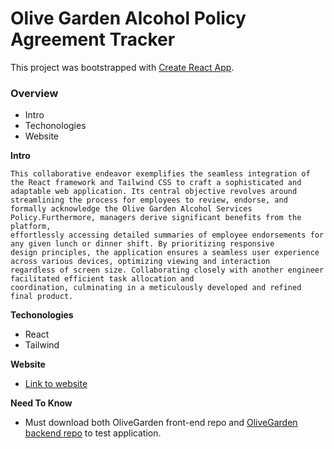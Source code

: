 # Olive Garden Alcohol Policy Agreement Tracker

This project was bootstrapped with [Create React App](https://github.com/facebook/create-react-app).

### Overview

- Intro
- Techonologies
- Website

**Intro**

    This collaborative endeavor exemplifies the seamless integration of the React framework and Tailwind CSS to craft a sophisticated and
    adaptable web application. Its central objective revolves around streamlining the process for employees to review, endorse, and
    formally acknowledge the Olive Garden Alcohol Services Policy.Furthermore, managers derive significant benefits from the platform,
    effortlessly accessing detailed summaries of employee endorsements for any given lunch or dinner shift. By prioritizing responsive
    design principles, the application ensures a seamless user experience across various devices, optimizing viewing and interaction 
    regardless of screen size. Collaborating closely with another engineer facilitated efficient task allocation and
    coordination, culminating in a meticulously developed and refined final product.

**Techonologies**

- React
- Tailwind

**Website**

- [Link to website](https://justjoshin12.github.io/Olive-Garden-Alcohol-Policy-Agreement/)

**Need To Know**
- Must download both OliveGarden front-end repo and [OliveGarden backend repo](https://github.com/smithj16/oliveGarden.git) to test application.
 
